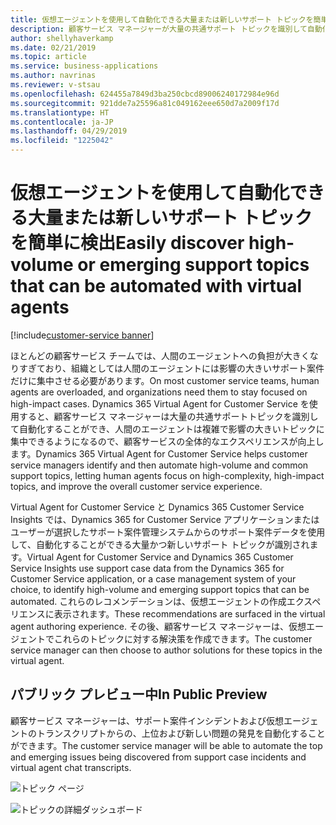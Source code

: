 ```yaml
---
title: 仮想エージェントを使用して自動化できる大量または新しいサポート トピックを簡単に検出
description: 顧客サービス マネージャーが大量の共通サポート トピックを識別して自動化できるようにすることで、人間のエージェントは非常に複雑で影響の大きいトピックに集中することができます。
author: shellyhaverkamp
ms.date: 02/21/2019
ms.topic: article
ms.service: business-applications
ms.author: navrinas
ms.reviewer: v-stsau
ms.openlocfilehash: 624455a7849d3ba250cbcd89006240172984e96d
ms.sourcegitcommit: 921dde7a25596a81c049162eee650d7a2009f17d
ms.translationtype: HT
ms.contentlocale: ja-JP
ms.lasthandoff: 04/29/2019
ms.locfileid: "1225042"
---
```

# <a name="easily-discover-high-volume-or-emerging-support-topics-that-can-be-automated-with-virtual-agents"></a><span data-ttu-id="ba8c4-103">仮想エージェントを使用して自動化できる大量または新しいサポート トピックを簡単に検出</span><span class="sxs-lookup"><span data-stu-id="ba8c4-103">Easily discover high-volume or emerging support topics that can be automated with virtual agents</span></span>
[!include[customer-service banner](../../../includes/dynamics365-ai-customer-service.md)]


<span data-ttu-id="ba8c4-104">ほとんどの顧客サービス チームでは、人間のエージェントへの負担が大きくなりすぎており、組織としては人間のエージェントには影響の大きいサポート案件だけに集中させる必要があります。</span><span class="sxs-lookup"><span data-stu-id="ba8c4-104">On most customer service teams, human agents are overloaded, and organizations need them to stay focused on high-impact cases.</span></span> <span data-ttu-id="ba8c4-105">Dynamics 365 Virtual Agent for Customer Service を使用すると、顧客サービス マネージャーは大量の共通サポートトピックを識別して自動化することができ、人間のエージェントは複雑で影響の大きいトピックに集中できるようになるので、顧客サービスの全体的なエクスペリエンスが向上します。</span><span class="sxs-lookup"><span data-stu-id="ba8c4-105">Dynamics 365 Virtual Agent for Customer Service helps customer service managers identify and then automate high-volume and common support topics, letting human agents focus on high-complexity, high-impact topics, and improve the overall customer service experience.</span></span>

<span data-ttu-id="ba8c4-106">Virtual Agent for Customer Service と Dynamics 365 Customer Service Insights では、Dynamics 365 for Customer Service アプリケーションまたはユーザーが選択したサポート案件管理システムからのサポート案件データを使用して、自動化することができる大量かつ新しいサポート トピックが識別されます。</span><span class="sxs-lookup"><span data-stu-id="ba8c4-106">Virtual Agent for Customer Service and Dynamics 365 Customer Service Insights use support case data from the Dynamics 365 for Customer Service application, or a case management system of your choice, to identify high-volume and emerging support topics that can be automated.</span></span> <span data-ttu-id="ba8c4-107">これらのレコメンデーションは、仮想エージェントの作成エクスペリエンスに表示されます。</span><span class="sxs-lookup"><span data-stu-id="ba8c4-107">These recommendations are surfaced in the virtual agent authoring experience.</span></span> <span data-ttu-id="ba8c4-108">その後、顧客サービス マネージャーは、仮想エージェントでこれらのトピックに対する解決策を作成できます。</span><span class="sxs-lookup"><span data-stu-id="ba8c4-108">The customer service manager can then choose to author solutions for these topics in the virtual agent.</span></span>

## <a name="in-public-preview"></a><span data-ttu-id="ba8c4-109">パブリック プレビュー中</span><span class="sxs-lookup"><span data-stu-id="ba8c4-109">In Public Preview</span></span>

<span data-ttu-id="ba8c4-110">顧客サービス マネージャーは、サポート案件インシデントおよび仮想エージェントのトランスクリプトからの、上位および新しい問題の発見を自動化することができます。</span><span class="sxs-lookup"><span data-stu-id="ba8c4-110">The customer service manager will be able to automate the top and emerging issues being discovered from support case incidents and virtual agent chat transcripts.</span></span>

![トピック ページ](../media/customer-service-virtual-agent-1.png)


![トピックの詳細ダッシュボード](../media/customer-service-virtual-agent-2.png)
